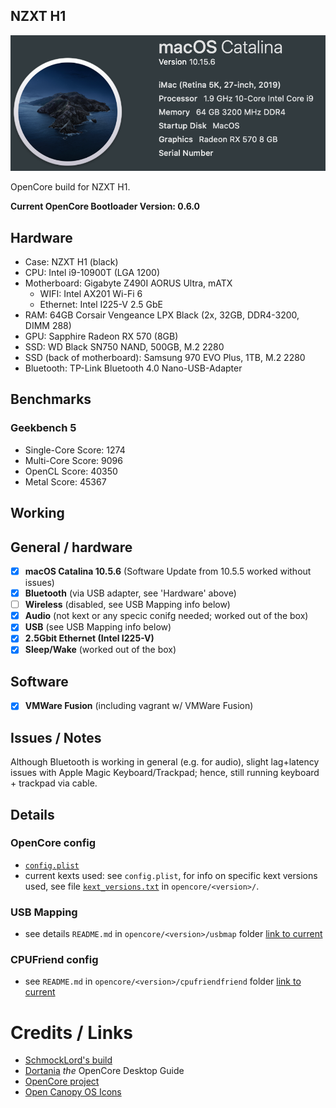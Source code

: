 ## NZXT H1

![About this mac](/doc/macos_about.png)

OpenCore build for NZXT H1.

**Current OpenCore Bootloader Version: 0.6.0**

## Hardware
- Case: NZXT H1 (black)
- CPU: Intel i9-10900T (LGA 1200)
- Motherboard: Gigabyte Z490I AORUS Ultra, mATX
	- WIFI: Intel AX201 Wi-Fi 6 
	- Ethernet: Intel I225-V 2.5 GbE
- RAM: 64GB Corsair Vengeance LPX Black (2x, 32GB, DDR4-3200, DIMM 288) 
- GPU: Sapphire Radeon RX 570 (8GB) 
- SSD: WD Black SN750 NAND, 500GB, M.2 2280
- SSD (back of motherboard): Samsung 970 EVO Plus, 1TB, M.2 2280
- Bluetooth: TP-Link Bluetooth 4.0 Nano-USB-Adapter 

## Benchmarks
### Geekbench 5
* Single-Core Score: 1274
* Multi-Core Score: 9096
* OpenCL Score: 40350
* Metal Score: 45367

## Working

## General / hardware
- [x] **macOS Catalina 10.5.6** (Software Update from 10.5.5 worked without issues)
- [x] **Bluetooth** (via USB adapter, see 'Hardware' above)
- [ ] **Wireless** (disabled, see USB Mapping info below)
- [x] **Audio** (not kext or any specic conifg needed; worked out of the box)
- [x] **USB** (see USB Mapping info below)
- [x] **2.5Gbit Ethernet (Intel I225-V)**
- [x] **Sleep/Wake** (worked out of the box)

## Software
- [x] **VMWare Fusion** (including vagrant w/ VMWare Fusion)

## Issues / Notes
Although Bluetooth is working in general (e.g. for audio), slight lag+latency issues with Apple Magic Keyboard/Trackpad; hence, still running keyboard + trackpad via cable.

## Details

### OpenCore config
* [`config.plist`](opencore/0.6.0/config.plist)
* current kexts used: see `config.plist`, for info on specific kext versions used, see file [`kext_versions.txt`](opencore/0.6.0/kext_versions.txt) in `opencore/<version>/`.

### USB Mapping 
* see details `README.md` in `opencore/<version>/usbmap` folder [link to current](opencore/0.6.0/usbmap/)

### CPUFriend config
* see `README.md` in `opencore/<version>/cpufriendfriend` folder [link to current](opencore/0.6.0/cpufriendfriend/)


# Credits / Links
- [SchmockLord's build](https://github.com/SchmockLord/Hackintosh-Intel-i9-10900k-Gigabyte-Z490-Vision-D)
- [Dortania](https://github.com/dortania) _the_ OpenCore Desktop Guide
- [OpenCore project](https://github.com/OpenCorePkg) 
- [Open Canopy OS Icons](https://github.com/blackosx/OpenCanopyIcons)


